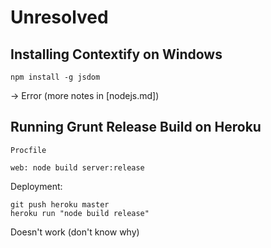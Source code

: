 # Unresolved

## Installing Contextify on Windows

	npm install -g jsdom

-> Error (more notes in [nodejs.md])

## Running Grunt Release Build on Heroku

`Procfile`

	web: node build server:release
	
Deployment:

	git push heroku master
	heroku run "node build release"

Doesn't work (don't know why)
